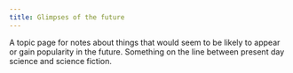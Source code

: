 ```yaml
---
title: Glimpses of the future
---
```


A topic page for notes about things that would seem to be likely to appear or gain popularity in the future. Something on the line between present day science and science fiction.
